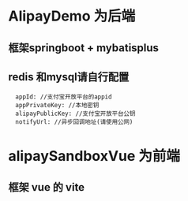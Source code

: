 # AlipayDemo 为后端
## 框架springboot + mybatisplus
## redis 和mysql请自行配置
```
  appId: //支付宝开放平台的appid
  appPrivateKey: //本地密钥
  alipayPublicKey: //支付宝开放平台公钥
  notifyUrl: //异步回调地址(请使用公网)
```

# alipaySandboxVue 为前端

## 框架 vue 的 vite
